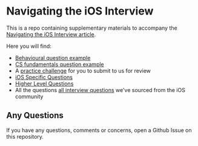 Navigating the iOS Interview
================================== 
This is a repo containing supplementary materials to accompany the [Navigating the iOS Interview article](https://www.raywenderlich.com/10625296-navigating-the-ios-interview).

Here you will find:
- [Behavioural question example](https://github.com/raywenderlich/ios-interview/blob/master/Behavioral%20Example)
- [CS fundamentals question example](https://github.com/raywenderlich/ios-interview/tree/master/CS%20Fundamentals%20Example)
- A [practice challenge](https://github.com/raywenderlich/ios-interview/tree/master/Practical%20Example) for you to submit to us for review
- [iOS Specific Questions](https://github.com/raywenderlich/ios-interview/tree/master/iOS%20Specific%20Questions)
- [Higher Level Questions](https://github.com/raywenderlich/ios-interview/tree/master/Higher%20Level)
- All the questions [all interview questions](https://github.com/raywenderlich/ios-interview/tree/master/All%20Questions) we've sourced from the iOS community

## Any Questions
If you have any questions, comments or concerns, open a Github Issue on this repository.
